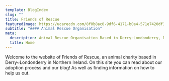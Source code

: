 ```yaml
---
template: BlogIndex
slug: ""
title: Friends of Rescue
featuredImage: https://ucarecdn.com/8f0b8ac0-9df6-4171-b0a4-571e7420df3a/
subtitle: "#### Animal Rescue Organisation"
meta:
  description: Animal Rescue Organisation Based in Derry~Londonderry, Northern Ireland
  title: Home
---
```

Welcome to the website of Friends of Rescue, an animal charity based in Derry~Londonderry in Northern Ireland. On this site you can read about our adoption process and our blog! As well as finding information on how to help us out.